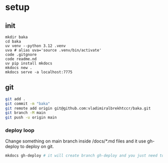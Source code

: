 






# setup
## init
```
mkdir baka
cd baka
uv venv --python 3.12 .venv
uva # alias uva='source .venv/bin/activate'
code .gitgnore
code readme.nd
uv pip install mkdocs
mkdocs new . 
mkdocs serve -a localhost:7775
```
## git
```bash
git add . 
git commit -m "baka"
git remote add origin git@github.com:vladimiralbrekhtccr/baka.git
git branch -M main
git push -u origin main
```
### deploy loop

Change something on main branch inside /docs/*.md files and it use gh-deploy to deploy on git.
```bash
mkdocs gh-deploy # it will create branch gh-deploy and you just need to go to settings -> pages and select branch
```
